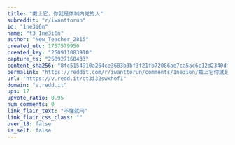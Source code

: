 ```yaml
---
title: "戴上它，你就是体制内党的人"
subreddit: "r/iwanttorun"
id: "1ne3i6n"
name: "t3_1ne3i6n"
author: "New_Teacher_2815"
created_utc: 1757579950
created_key: "250911083910"
capture_ts: "250927160433"
content_sha256: "8fc5154910a264ce3683b3bf3f21fb72086ae7ca5ac6c12d2340df6e0e9cdeb0"
permalink: "https://reddit.com/r/iwanttorun/comments/1ne3i6n/戴上它你就是体制内党的人/"
url: "https://v.redd.it/ct3i32swxhof1"
domain: "v.redd.it"
ups: 17
upvote_ratio: 0.95
num_comments: 0
link_flair_text: "不懂就问"
link_flair_css_class: ""
over_18: false
is_self: false
---
```


